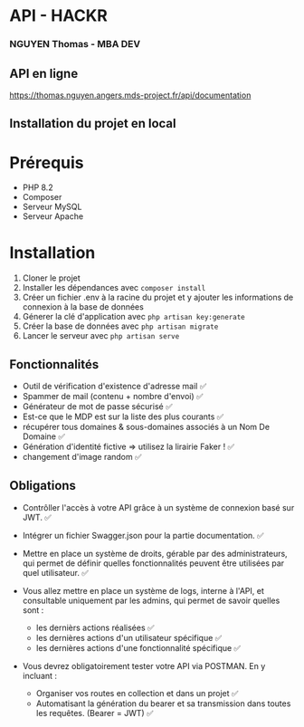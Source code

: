# API - HACKR
### NGUYEN Thomas - MBA DEV

## API en ligne

https://thomas.nguyen.angers.mds-project.fr/api/documentation


## Installation du projet en local

# Prérequis

- PHP 8.2
- Composer
- Serveur MySQL
- Serveur Apache

# Installation

1. Cloner le projet
2. Installer les dépendances avec ```composer install```
3. Créer un fichier .env à la racine du projet et y ajouter les informations de connexion à la base de données
4. Génerer la clé d'application avec ```php artisan key:generate```
5. Créer la base de données avec ```php artisan migrate```
6. Lancer le serveur avec ```php artisan serve```

## Fonctionnalités

* Outil de vérification d'existence d'adresse mail ✅
* Spammer de mail (contenu + nombre d'envoi) ✅
* Générateur de mot de passe sécurisé ✅
* Est-ce que le MDP est sur la liste des plus courants ✅
* récupérer tous domaines & sous-domaines associés à un Nom De Domaine ✅
* Génération d'identité fictive => utilisez la lirairie Faker ! ✅
* changement d'image random ✅

## Obligations

* Contrôller l'accès à votre API grâce à un système de connexion basé sur JWT. ✅
* Intégrer un fichier Swagger.json pour la partie documentation. ✅
* Mettre en place un système de droits, gérable par des administrateurs, qui permet de définir quelles fonctionnalités peuvent être utilisées par quel utilisateur. ✅
* Vous allez mettre en place un système de logs, interne à l'API, et consultable uniquement par les admins, qui permet de savoir quelles sont :

  - les dernièrs actions réalisées ✅
  - les dernières actions d'un utilisateur spécifique ✅
  - les dernières actions d'une fonctionnalité spécifique ✅

* Vous devrez obligatoirement tester votre API via POSTMAN. En y incluant :

  - Organiser vos routes en collection et dans un projet ✅
  - Automatisant la génération du bearer et sa transmission dans toutes les requêtes. (Bearer = JWT) ✅

